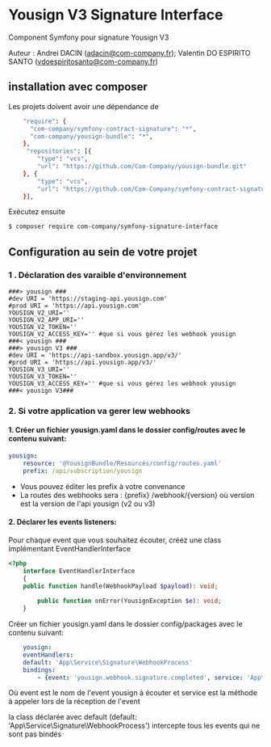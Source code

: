 # Yousign V3 Signature Interface
Component Symfony pour signature Yousign V3

Auteur : Andrei DACIN (adacin@com-company.fr); Valentin DO ESPIRITO SANTO (vdoespiritosanto@com-company.fr)
## installation avec composer
Les projets doivent avoir une dépendance de 
```bash
    "require": {
      "com-company/symfony-contract-signature": "*",
      "com-company/yousign-bundle": "*",
    },
     "repositories": [{
        "type": "vcs",
        "url": "https://github.com/Com-Company/yousign-bundle.git"
    }, {
        "type": "vcs",
        "url": "https://github.com/Com-Company/symfony-contract-signature.git"
    }],
```

Exécutez ensuite
```bash
$ composer require com-company/symfony-signature-interface
```
## Configuration au sein de votre projet
### 1 . Déclaration des varaible d'environnement


    ###> yousign ###
    #dev URI = 'https://staging-api.yousign.com' 
    #prod URI = 'https://api.yousign.com'
    YOUSIGN_V2_URI=''
    YOUSIGN_V2_APP_URI=''
    YOUSIGN_V2_TOKEN=''
    YOUSIGN_V2_ACCESS_KEY='' #que si vous gérez les webhook yousign
    ###< yousign ###
    ###> yousign V3 ###
    #dev URI = 'https://api-sandbox.yousign.app/v3/'
    #prod URI = 'https://api.yousign.app/v3/'
    YOUSIGN_V3_URI=''
    YOUSIGN_V3_TOKEN=''
    YOUSIGN_V3_ACCESS_KEY='' #que si vous gérez les webhook yousign
    ###< yousign V3###


### 2. Si votre application va gerer lew webhooks 

#### 1. Créer un fichier yousign.yaml dans le dossier config/routes avec le contenu suivant:
```yaml
yousign:
    resource: '@YousignBundle/Resources/config/routes.yaml'
    prefix: /api/subscription/yousign
```

- Vous pouvez éditer les prefix à votre convenance
- La routes des webhooks sera : {prefix} /webhook/{version} où version est la version de l'api yousign (v2 ou v3)

#### 2. Déclarer les events listeners:
Pour chaque event que vous souhaitez écouter, créez une class implémentant EventHandlerInterface
```php
<?php
    interface EventHandlerInterface
    {
    public function handle(WebhookPayload $payload): void;
    
        public function onError(YousignException $e): void;
    }
```
Créer un fichier yousign.yaml dans le dossier config/packages avec le contenu suivant:
 
```yaml
    yousign:
    eventHandlers:
    default: 'App\Service\Signature\WebhookProcess' 
    bindings: 
        - {event: 'yousign.webhook.signature.completed', service: 'App\Service\Signature\WebhookProcess'}
```
Où event est le nom de l'event yousign à écouter et service est la méthode à appeler lors de la réception de l'event

la class déclarée avec default (default: 'App\Service\Signature\WebhookProcess') intercepte tous les events qui ne sont pas bindés 